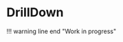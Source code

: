 # DrillDown

!!! warning line end "Work in progress"
<!-- 
`DrillDown link` is an element that lets the user navigate to another view by tapping it.
  

## Basics
[:material-play-circle: Live Sample]({{ external_links.code_samples }}/ui/#/screen/NumberBasic){:target="_blank"} ·
[:fontawesome-brands-github: GitHub]({{ external_links.github_ui }}/{{ external_links.github_branch }}/src/main/java/org/demo/documentation/money/basic){:target="_blank"}
### DrillDown Types
 
=== "INNER"
    Transition inside the application. 

    Add DrillDownType.INNER
=== "RELATIVE"
    Transition by a relative link while keeping the protocol, host, port.

    Add DrillDownType.RELATIVE
=== "дописать"


### Path making for DrillDown

=== "List widget"
    "/screen/**Name screen**/view/**Name view**/**Name bc**"

=== "Info widget"
    "/screen/**Name screen**/view/**Name view**/**Name bc**/" + **id**

=== "Form widget"
    "/screen/**Name screen**/view/**Name view**/**Name bc**/" + **id**
 -->
 